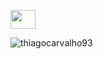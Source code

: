 <a href="https://www.linkedin.com/in/thiago-paes-de-carvalho-6567b750/"><img align="center" src="https://cdn.jsdelivr.net/gh/devicons/devicon/icons/linkedin/linkedin-original.svg" height="30" width="40"></a>
<br>
<p align="left"> <img src="https://komarev.com/ghpvc/?username=thiagocarvalho93&label=Profile%20views&color=0e75b6&style=flat" alt="thiagocarvalho93" /> </p>
